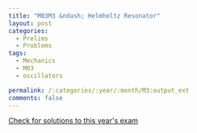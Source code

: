 ```yaml
---
title: "M03M3 &ndash; Helmholtz Resonator"
layout: post
categories:
  - Prelims
  - Problems
tags:
  - Mechanics
  - M03
  - oscillators

permalink: /:categories/:year/:month/M3:output_ext
comments: false
---
```

<object data="2003M3M.pdf" type="application/pdf" width="100%" height="500"></object>
<div class="message"><a href='https://princetonprelim.com/prelim/11/'>Check for solutions to this year's exam</a></div>